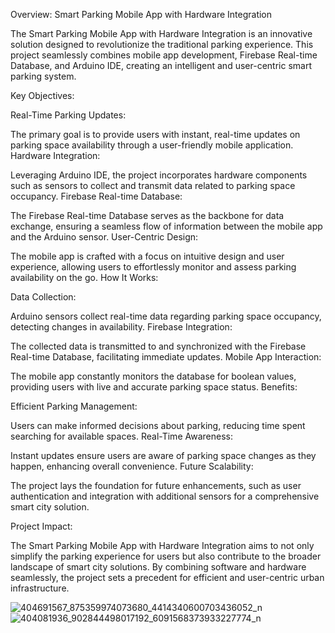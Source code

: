 Overview: Smart Parking Mobile App with Hardware Integration

The Smart Parking Mobile App with Hardware Integration is an innovative solution designed to revolutionize the traditional parking experience. This project seamlessly combines mobile app development, Firebase Real-time Database, and Arduino IDE, creating an intelligent and user-centric smart parking system.

Key Objectives:

Real-Time Parking Updates:

The primary goal is to provide users with instant, real-time updates on parking space availability through a user-friendly mobile application.
Hardware Integration:

Leveraging Arduino IDE, the project incorporates hardware components such as sensors to collect and transmit data related to parking space occupancy.
Firebase Real-time Database:

The Firebase Real-time Database serves as the backbone for data exchange, ensuring a seamless flow of information between the mobile app and the Arduino sensor.
User-Centric Design:

The mobile app is crafted with a focus on intuitive design and user experience, allowing users to effortlessly monitor and assess parking availability on the go.
How It Works:

Data Collection:

Arduino sensors collect real-time data regarding parking space occupancy, detecting changes in availability.
Firebase Integration:

The collected data is transmitted to and synchronized with the Firebase Real-time Database, facilitating immediate updates.
Mobile App Interaction:

The mobile app constantly monitors the database for boolean values, providing users with live and accurate parking space status.
Benefits:

Efficient Parking Management:

Users can make informed decisions about parking, reducing time spent searching for available spaces.
Real-Time Awareness:

Instant updates ensure users are aware of parking space changes as they happen, enhancing overall convenience.
Future Scalability:

The project lays the foundation for future enhancements, such as user authentication and integration with additional sensors for a comprehensive smart city solution.

Project Impact:

The Smart Parking Mobile App with Hardware Integration aims to not only simplify the parking experience for users but also contribute to the broader landscape of smart city solutions. By combining software and hardware seamlessly, the project sets a precedent for efficient and user-centric urban infrastructure.

![404691567_875359974073680_4414340600703436052_n](https://github.com/KenjiMendoza06/Embedded/assets/140770300/06e9942c-6cb6-4bf5-8aa5-076093086f9b)
![404081936_902844498017192_6091568373933227774_n](https://github.com/KenjiMendoza06/Embedded/assets/140770300/7de245f4-a756-451f-9bbf-5f4d29720bbe)

